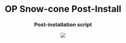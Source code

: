 <!-- Move text down -->
<br>

<!-- Header -->
<h1 align="center">OP Snow-cone Post-Install</h1>

<!-- Subheading -->
<h3 align="center">Post-installation script</h3>

<!-- GIF -->
<p align="center"><img src="https://media1.tenor.com/m/r2JQ7OID2FIAAAAd/linux.gif"></p>
